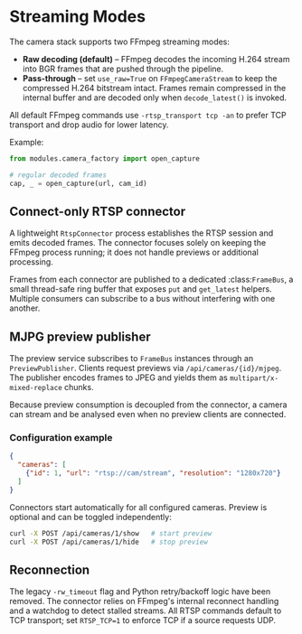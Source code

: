 # Streaming Modes

The camera stack supports two FFmpeg streaming modes:

- **Raw decoding (default)** – FFmpeg decodes the incoming H.264 stream into
  BGR frames that are pushed through the pipeline.
- **Pass-through** – set `use_raw=True` on `FFmpegCameraStream` to keep the
  compressed H.264 bitstream intact. Frames remain compressed in the internal
  buffer and are decoded only when `decode_latest()` is invoked.

All default FFmpeg commands use `-rtsp_transport tcp -an` to prefer TCP
transport and drop audio for lower latency.

Example:

```python
from modules.camera_factory import open_capture

# regular decoded frames
cap, _ = open_capture(url, cam_id)
```

## Connect-only RTSP connector

A lightweight `RtspConnector` process establishes the RTSP session and emits
decoded frames. The connector focuses solely on keeping the FFmpeg process
running; it does not handle previews or additional processing.

Frames from each connector are published to a dedicated :class:`FrameBus`, a
small thread-safe ring buffer that exposes ``put`` and ``get_latest`` helpers.
Multiple consumers can subscribe to a bus without interfering with one another.

## MJPG preview publisher

The preview service subscribes to ``FrameBus`` instances through an
``PreviewPublisher``. Clients request previews via
``/api/cameras/{id}/mjpeg``. The publisher encodes frames to JPEG and yields
them as ``multipart/x-mixed-replace`` chunks.

Because preview consumption is decoupled from the connector, a camera can
stream and be analysed even when no preview clients are connected.

### Configuration example

```json
{
  "cameras": [
    {"id": 1, "url": "rtsp://cam/stream", "resolution": "1280x720"}
  ]
}
```

Connectors start automatically for all configured cameras. Preview is optional
and can be toggled independently:

```bash
curl -X POST /api/cameras/1/show   # start preview
curl -X POST /api/cameras/1/hide   # stop preview
```

## Reconnection

The legacy `-rw_timeout` flag and Python retry/backoff logic have been
removed. The connector relies on FFmpeg's internal reconnect handling and a
watchdog to detect stalled streams. All RTSP commands default to TCP transport;
set `RTSP_TCP=1` to enforce TCP if a source requests UDP.
